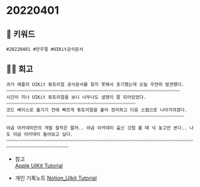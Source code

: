 # 20220401

## 🔑 키워드
```
#20220401 #만우절 #UIKit공식문서
```

## 🧑‍🌾 회고
```
과거 애플의 UIKit 튜토리얼 공식문서를 찾지 못해서 포기했는데 오늘 우연히 발견했다.
〰️〰️〰️〰️〰️〰️〰️〰️〰️〰️〰️〰️〰️〰️〰️〰️〰️〰️〰️〰️〰️〰️〰️〰️〰️〰️〰️〰️〰️〰️〰️〰️〰️〰️〰️〰️〰️〰️〰️
시간이 지나 UIKit 튜토리얼을 보니 너무나도 설명이 잘 되어있었다.
〰️〰️〰️〰️〰️〰️〰️〰️〰️〰️〰️〰️〰️〰️〰️〰️〰️〰️〰️〰️〰️〰️〰️〰️〰️〰️〰️〰️〰️
코드 베이스로 옮기기 전에 빠르게 튜토리얼을 훑어 정리하고 다음 스텝으로 나아가야겠다.
〰️〰️〰️〰️〰️〰️〰️〰️〰️〰️〰️〰️〰️〰️〰️〰️〰️〰️〰️〰️〰️〰️〰️〰️〰️〰️〰️〰️〰️〰️〰️〰️〰️〰️〰️〰️〰️〰️〰️〰️

야곰 아카데미만의 개발 철학은 뭘까.. 야곰 아카데미 출신 깃헙 볼 때 넉 놓고만 본다.. 나도 야곰 아카데미 들어보고 싶다.
〰️〰️〰️〰️〰️〰️〰️〰️〰️〰️〰️〰️〰️〰️〰️〰️〰️〰️〰️〰️〰️〰️〰️〰️〰️〰️〰️〰️〰️〰️〰️〰️〰️〰️〰️〰️〰️〰️〰️〰️〰️〰️〰️〰️〰️〰️〰️〰️〰️〰️〰️〰️〰️〰️〰️〰️
```

- 참고   
[Apple UIKit Tutorial](https://developer.apple.com/tutorials/app-dev-training/getting-started-with-today)

- 개인 기록노트
[Notion_UIkit Tutorial](https://johnjeongukhur.notion.site/Apple-UIKit-Tutorial-2435175ec61b4642bb47c05b40272446)
